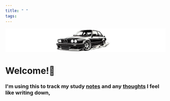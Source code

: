 ```yaml
---
title: " "
tags:
---
```

<img src="e30drift.png" max-width="701" max-height="103">

# Welcome!👋
### I'm using this to track my study [notes](/posts/) and any [thoughts](/thoughts/) I feel like writing down, 